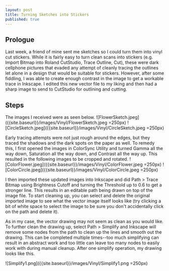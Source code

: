 ```yaml
---
layout: post
title: Turning Sketches into Stickers
published: true
---
```


## Prologue

Last week, a friend of mine sent me sketches so I could turn them into vinyl cut stickers. While it is fairly easy to turn clean scans into stickers (e.g. Import Bitmap into Roland CutStudio, Trace Outline, Cut), these were dark cellphone pictures that evaded any attempt of cleanly tracing the outlines let alone in a design that would be suitable for stickers. However, after some fiddling, I was able to create enough contrast in the image to get a workable trace in Inkscape. I edited this new vector file to my liking and then had a sharp image to send to CutStudio for outlining and cutting.

## Steps

The images I received were as seen below.
![FlowerSketch.jpeg]({{site.baseurl}}/images/Vinyl/FlowerSketch.jpeg =250px)
![CircleSketch.jpeg]({{site.baseurl}}/images/Vinyl/CircleSketch.jpeg =250px)

Early tracing attempts were not just rough around the edges, but they traced the shadows and the dark spots on the paper as well. To remedy this, I first opened the images in ColorSync Utility and turned Gamma all the way down, Saturation all the way down, and Contrast all the way up. This resulted in the following images to be cropped and rotated.
![ColorFlower.jpeg]({{site.baseurl}}/images/Vinyl/ColorFlower.jpeg =250px)
![ColorCircle.jpeg]({{site.baseurl}}/images/Vinyl/ColorCircle.jpeg =250px)

I then imported these updated images into Inkscape and did Path > Trace Bitmap using Brightness Cutoff and turning the Threshold up to 0.6 to get a stronger line. This results in an editable path being drawn on top of the image file. To start cleaning up, you can select and delete the original imported image to see what the vector image itself looks like (try clicking a bit of white space to select the image to be sure you don't accidentally click on the path and delete it).

As in my case, the vector drawing may not seem as clean as you would like. To further clean the drawing up, select Path > Simplify and Inkscape will remove some nodes from the path to clean up the lines and smooth out the drawing. This can be completed multiple times--too much simplifying can result in an abstract work and too little can leave too many nodes to easily work with during manual cleanup. After one simplify operation, my drawing looks like this.

![Simplify1.png]({{site.baseurl}}/images/Vinyl/Simplify1.png =250px)


